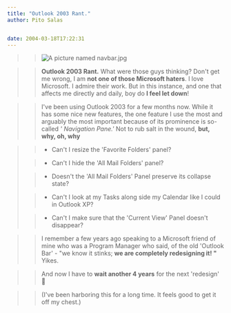 ```yaml
---
title: "Outlook 2003 Rant."
author: Pito Salas


date: 2004-03-18T17:22:31
---
```



>>

>> ![A picture named
navbar.jpg](https://i0.wp.com/s3.media.squarespace.com/production/1075723/12829350/images/2004/03/18/navbar.jpg?resize=310%2C832)  
>
>>

>> **Outlook 2003 Rant.** What were those guys thinking? Don't get me wrong, I
am **not one of those Microsoft haters**. I love Microsoft. I admire their
work. But in this instance, and one that affects me directly and daily, boy do
**I feel let down**!

>>

>>  
>
>>

>> I've been using Outlook 2003 for a few months now. While it has some nice
new features, the one feature I use the most and arguably the most important
because of its prominence is so-called _' Navigation Pane.'_ Not to rub salt
in the wound, **but, why, oh, why**

>>

>>  
>
>>

>>  
>
>>   * Can't I resize the 'Favorite Folders' panel?  
>
>>   * Can't I hide the 'All Mail Folders' panel?  
>
>>   * Doesn't the 'All Mail Folders' Panel preserve its collapse state?  
>
>>   * Can't I look at my Tasks along side my Calendar like I could in Outlook
XP?  
>
>>   * Can't I make sure that the 'Current View' Panel doesn't disappear?

>>

  
>
>>

>> I remember a few years ago speaking to a Microsoft friend of mine who was a
Program Manager who said, of the old 'Outlook Bar' - "we know it stinks; **we
are completely redesigning it! "** Yikes.

>>

>>  
>
>>

>> And now I have to **wait another 4 years** for the next 'redesign' 🙁

>>

>>  
>
>>

>> (I've been harboring this for a long time. It feels good to get it off my
chest.)



